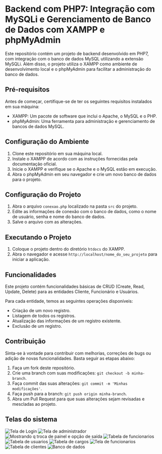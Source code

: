 <!DOCTYPE html>
<html>
<head>
  <meta charset="UTF-8">
  
</head>
<body>
  <h1>Backend com PHP7: Integração com MySQLi e Gerenciamento de Banco de Dados com XAMPP e phpMyAdmin</h1>
  <p>Este repositório contém um projeto de backend desenvolvido em PHP7, com integração com o banco de dados MySQL utilizando a extensão MySQLi. Além disso, o projeto utiliza o XAMPP como ambiente de desenvolvimento local e o phpMyAdmin para facilitar a administração do banco de dados.</p>
  <h2>Pré-requisitos</h2>
  <p>Antes de começar, certifique-se de ter os seguintes requisitos instalados em sua máquina:</p>
  <ul>
    <li>XAMPP: Um pacote de software que inclui o Apache, o MySQL e o PHP.</li>
    <li>phpMyAdmin: Uma ferramenta para administração e gerenciamento de bancos de dados MySQL.</li>
  </ul>
  <h2>Configuração do Ambiente</h2>
  <ol>
    <li>Clone este repositório em sua máquina local.</li>
    <li>Instale o XAMPP de acordo com as instruções fornecidas pela documentação oficial.</li>
    <li>Inicie o XAMPP e verifique se o Apache e o MySQL estão em execução.</li>
    <li>Abra o phpMyAdmin em seu navegador e crie um novo banco de dados para o projeto.</li>
  </ol>
  <h2>Configuração do Projeto</h2>
  <ol>
    <li>Abra o arquivo <code>conexao.php</code> localizado na pasta <code>src</code> do projeto.</li>
    <li>Edite as informações de conexão com o banco de dados, como o nome de usuário, senha e nome do banco de dados.</li>
    <li>Salve o arquivo com as alterações.</li>
  </ol>
  <h2>Executando o Projeto</h2>
  <ol>
    <li>Coloque o projeto dentro do diretório <code>htdocs</code> do XAMPP.</li>
    <li>Abra o navegador e acesse <code>http://localhost/nome_do_seu_projeto</code> para iniciar a aplicação.</li>
  </ol>
  <h2>Funcionalidades</h2>
  <p>Este projeto contém funcionalidades básicas de CRUD (Create, Read, Update, Delete) para as entidades Cliente, Funcionário e Usuários.</p>
  <p>Para cada entidade, temos as seguintes operações disponíveis:</p>
  <ul>
    <li>Criação de um novo registro.</li>
    <li>Listagem de todos os registros.</li>
    <li>Atualização das informações de um registro existente.</li>
    <li>Exclusão de um registro.</li>
  </ul>
  <h2>Contribuição</h2>
  <p>Sinta-se à vontade para contribuir com melhorias, correções de bugs ou adição de novas funcionalidades. Basta seguir as etapas abaixo:</p>
  <ol>
    <li>Faça um fork deste repositório.</li>
    <li>Crie uma branch com suas modificações: <code>git checkout -b minha-branch</code>.</li>
    <li>Faça commit das suas alterações: <code>git commit -m 'Minhas modificações'</code>.</li>
    <li>Faça push para a branch: <code>git push origin minha-branch</code>.</li>
    <li>Abra um Pull Request para que suas alterações sejam revisadas e mescladas ao projeto.</li>
  </ol>
<h2>Telas do sistema</h2>
  <img src="https://github.com/Azevedo1996/backend-php7/blob/main/screenshots/1.PNG" alt="Tela de Login">
  <img src="https://github.com/Azevedo1996/backend-php7/blob/main/screenshots/2.PNG" alt="Tela de administrador">
  <img src="https://github.com/Azevedo1996/backend-php7/blob/main/screenshots/3.PNG" alt="Mostrando q troca de painel e opção de saída">
  <img src="https://github.com/Azevedo1996/backend-php7/blob/main/screenshots/4.PNG" alt="Tabela de funcionarios">
  <img src="https://github.com/Azevedo1996/backend-php7/blob/main/screenshots/5.PNG" alt="Tabela de usuarios">
  <img src="https://github.com/Azevedo1996/backend-php7/blob/main/screenshots/6.PNG" alt="Tabela de cargos">
  <img src="https://github.com/Azevedo1996/backend-php7/blob/main/screenshots/7.PNG" alt="Tela de funcionarios">
  <img src="https://github.com/Azevedo1996/backend-php7/blob/main/screenshots/8.PNG" alt="Tabela de clientes">
  <img src="https://github.com/Azevedo1996/backend-php7/blob/main/screenshots/9.PNG" alt="Banco de dados">
 </body>
</html>

